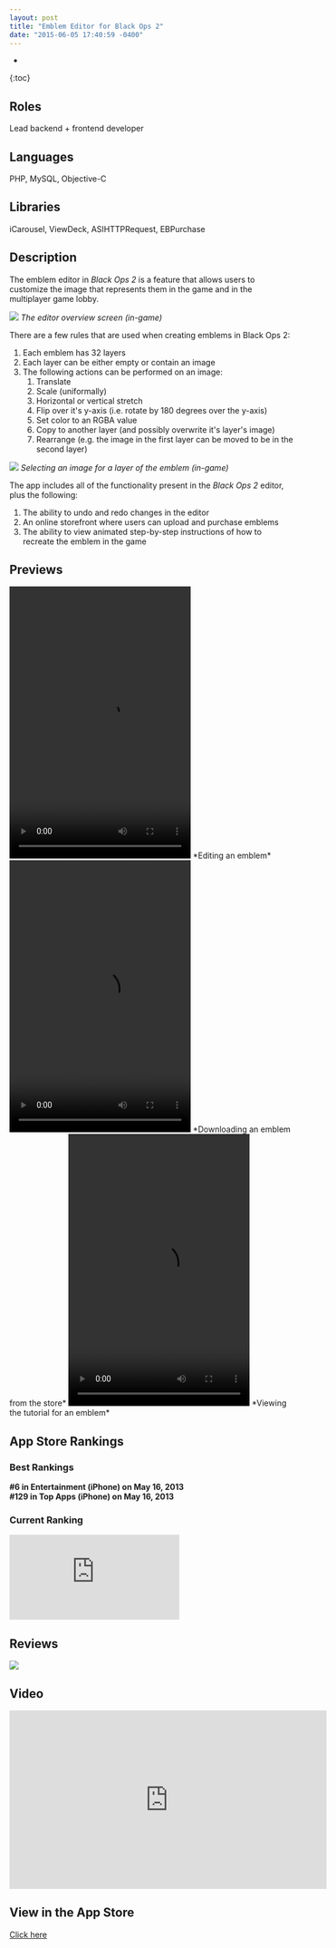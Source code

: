 ```yaml
---
layout: post
title: "Emblem Editor for Black Ops 2"
date: "2015-06-05 17:40:59 -0400"
---
```


* 
{:toc}

## Roles

Lead backend + frontend developer

## Languages

PHP, MySQL, Objective-C

## Libraries

iCarousel, ViewDeck, ASIHTTPRequest, EBPurchase

## Description

The emblem editor in *Black Ops 2* is a feature that allows users to customize the image that represents them in the game and in the multiplayer game lobby.

![](/assets/ee-overview.jpg)
*The editor overview screen (in-game)*

There are a few rules that are used when creating emblems in Black Ops 2:

1. Each emblem has 32 layers
2. Each layer can be either empty or contain an image
3. The following actions can be performed on an image:
    1. Translate
    2. Scale (uniformally)
    3. Horizontal or vertical stretch
    4. Flip over it's y-axis (i.e. rotate by 180 degrees over the y-axis)
    5. Set color to an RGBA value
    6. Copy to another layer (and possibly overwrite it's layer's image)
    7. Rearrange (e.g. the image in the first layer can be moved to be in the second layer)

![](/assets/ee-edit-layer.jpg)
*Selecting an image for a layer of the emblem (in-game)*

The app includes all of the functionality present in the *Black Ops 2* editor, plus the following:

1. The ability to undo and redo changes in the editor
2. An online storefront where users can upload and purchase emblems 
3. The ability to view animated step-by-step instructions of how to recreate the emblem in the game

## Previews

<video id="sampleMovie" width="320" height="480"  autoplay loop> 
	<source src="/assets/ee-editor.webm" />
	<source src="/assets/ee-editor.mp4" />
</video>
*Editing an emblem*

<video id="sampleMovie" width="320" height="480"  autoplay loop> 
	<source src="/assets/ee-store.webm" />
	<source src="/assets/ee-store.mp4" />
</video>
*Downloading an emblem from the store*

<video id="sampleMovie" width="320" height="480"  autoplay loop> 
	<source src="/assets/ee-tutorial.webm" />
	<source src="/assets/ee-tutorial.mp4" />
</video>
*Viewing the tutorial for an emblem*

## App Store Rankings

### Best Rankings

**#6 in Entertainment (iPhone) on May 16, 2013**   
**#129 in Top Apps (iPhone) on May 16, 2013**

### Current Ranking
![](http://www.topappcharts.com/images/app-rank-graph.php?appid=635489521)

## Reviews

![](/assets/reviews.png)


## Video
<iframe width="560" height="315" src="https://www.youtube.com/embed/bPgDcUCGzhI" frameborder="0" allowfullscreen>Coo</iframe>


## View in the App Store
[Click here](https://itunes.apple.com/us/app/emblem-editor-for-bo2-for/id635489521?mt=8)
